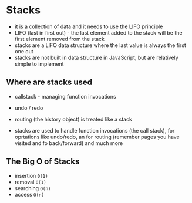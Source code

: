 # Stacks
-   it is a collection of data and it needs to use the LIFO principle
-   LIFO (last in first out) - the last element added to the stack will be the first element removed from the stack
-   stacks are a LIFO data structure where the last value is always the first one out
-   stacks are not built in data structure in JavaScript, but are relatively simple to implement

## Where are stacks used

-   callstack - managing function invocations
-   undo / redo
-   routing (the history object) is treated like a stack

-   stacks are used to handle function invocations (the call stack), for oprtations like undo/redo,
    an for routing (remember pages you have visited and fo back/forward) and much more

## The Big O of Stacks

-   insertion `0(1)`
-   removal `0(1)`
-   searching `O(n)`
-   access `O(n)`
